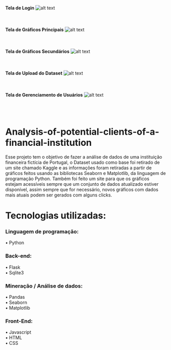 <b>Tela de Login</b>
![alt text](https://i.ibb.co/t8c3b8N/Login.png)
<br>
<br>
<br>
<br>
<b>Tela de Gráficos Principais</b>
![alt text](https://i.ibb.co/SfTzDMD/Principal-1.png)
<br>
<br>
<br>
<br>
<b>Tela de Gráficos Secundários</b>
![alt text](https://i.ibb.co/3Ry3Tnw/Secundario-1.png)
<br>
<br>
<br>
<br>
<b>Tela de Upload do Dataset</b>
![alt text](https://i.ibb.co/ZB6cV4d/Upload.png)
<br>
<br>
<br>
<br>
<b>Tela de Gerenciamento de Usuários</b>
![alt text](https://i.ibb.co/Gp8skWb/Gerenciamento-de-usu-rios.png)
<br>
<br>
<br>
<br>
# Analysis-of-potential-clients-of-a-financial-institution
Esse projeto tem o objetivo de fazer a análise de dados de uma instituição financeira fictícia de Portugal, o Dataset usado como base foi retirado de um site chamado Kaggle e as informações foram retiradas a partir de gráficos feitos usando as bibliotecas Seaborn e Matplotlib, da linguagem de programação Python.
Também foi feito um site para que os gráficos estejam acessíveis sempre que um conjunto de dados atualizado estiver disponível, assim sempre que for necessário, novos gráficos com dados mais atuais podem ser gerados com alguns clicks.

<h1>Tecnologias utilizadas:<br></h1>
<h3>Linguagem de programação:<br></h3>
• Python<br>
<h3>Back-end:<br></h3>
• Flask<br>
• Sqlite3<br>
<h3>Mineração / Análise de dados:<br></h3>
• Pandas<br>
• Seaborn<br>
• Matplotlib<br>
<h3>Front-End:<br></h3>
• Javascript<br>
• HTML<br>
• CSS<br>
